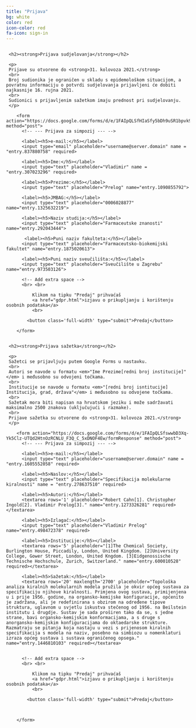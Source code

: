 ```yaml
---
title: "Prijava"
bg: white
color: red
icon-color: red
fa-icon: sign-in
---
```


<div class="row">
  <div class="column" style="float:center">
    
     <h2><strong>Prijava sudjelovanja</strong></h2>

     <p>
     Prijave su otvorene do <strong>31. kolovoza 2021.</strong>  
     <br>
     Broj sudionika je ograničen u skladu s epidemološkom situacijom, a povratnu informaciju o potvrdi sudjelovanja prijavljeni će dobiti najkasnije 16. rujna 2021.
     <br>
     Sudionici s prijavljenim sažetkom imaju prednost pri sudjelovanju.
     </p>

        <form action="https://docs.google.com/forms/d/e/1FAIpQLSfHIaSfy5bDh9uSR1bpvk9fRYNFm5ArXACm_WymdsHmLEcypA/formResponse" method="post">
          <!-- --- Prijava za simpozij --- -->
          
          <label><h5>e-mail:</h5></label>
          <input type="email" placeholder="username@server.domain" name = "entry.837880758" required>
          
          <label><h5>Ime:</h5></label>
          <input type="text" placeholder="Vladimir" name = "entry.307023296" required>
          
          <label><h5>Prezime:</h5></label>
          <input type="text" placeholder="Prelog" name="entry.1090855792">

          <label><h5>JMBAG:</h5></label>
          <input type="text" placeholder="0006028877" name="entry.1325632219">

          <label><h5>Naziv studija:</h5></label>
          <input type="text" placeholder="Farmaceutske znanosti" name="entry.292043444">

           <label><h5>Puni naziv fakulteta:</h5></label>
          <input type="text" placeholder="Farmaceutsko-biokemijski fakultet" name="entry.1875020613">

          <label><h5>Puni naziv sveučilišta:</h5></label>
          <input type="text" placeholder="Sveučilište u Zagrebu" name="entry.973503126">

          <!-- Add extra space -->
          <br> <br> 

              Klikom na tipku "Predaj" prihvaćaš 
              <a href="gdpr.html">izjavu o prikupljanju i korištenju osobnih podataka</a>
              <br>
           
            <button class='full-width' type="submit">Predaj</button>
          
        </form>

  </div>

  
  <div class="column" style="float:center">
    
     <h2><strong>Prijava sažetka</strong></h2>

     <p>
     Sažetci se prijavljuju putem Google Forms u nastavku. 
     <br>
     Autori se navode u formatu <em>"Ime Prezime[redni broj institucije]"</em> i međusobno su odvojeni točkama. 
     <br>
     Institucije se navode u formatu <em>"[redni broj isntitucije] Institucija, grad, država"</em> i međusobno su odvojene točkama. 
     <br>
     Sažetak mora biti napisan na hrvatskom jeziku i može sadržavati maksimalno 2500 znakova (uključujući i razmake).
     <br>
     Prijave sažetka su otvorene do <strong>31. kolovoza 2021.</strong>
     </p>

        <form action="https://docs.google.com/forms/d/e/1FAIpQLSfswwbD3Xq-Yk5Clz-UTQd2HtnOzRCNLU_F3Q_C_5xDNOF4Ew/formResponse" method="post">
          <!-- --- Prijava za simpozij --- -->
          
          <label><h5>e-mail:</h5></label>
          <input type="text" placeholder="username@server.domain" name = "entry.1605552058" required>
          
          <label><h5>Naslov:</h5></label>
          <input type="text" placeholder="Specifikacija molekularne kiralnosti" name = "entry.278637510" required>
          
          <label><h5>Autori:</h5></label>
          <textarea rows='1' placeholder="Robert Cahn[1]. Christopher Ingold[2]. Vladimir Prelog[3]." name="entry.1273326281" required></textarea>

          <label><h5>Izlagač:</h5></label>
          <input type="text" placeholder="Vladimir Prelog" name="entry.498472378" required>

          <label><h5>Institucije:</h5></label>
          <textarea rows='5' placeholder="[1]The Chemical Society, Burlington House, Piccadily, London, United Kingdom. [2]University College, Gower Street, London, United Kngdom. [3]Eidgenossische Technische Hochschule, Zurich, Switzerland." name="entry.600010528" required></textarea>

          <label><h5>Sažetak:</h5></label>
          <textarea rows='20' maxlength='2700' placeholder="Topološka analiza kiralnih molekularnih modela pružila je okvir općeg sustava za specifikaciju njihove kiralnosti. Primjena ovog sustava, primijenjena u i prije 1956. godine, na organsko-kemijske konfiguracije, općenito je zadržana, ali je redefinirana s obzirom na određene tipove struktura, uglavnom u svjetlu iskustva stečenog od 1956. na Beilstein institutu i drugdje. Sustav je sada proširen tako da se, s jedne strane, bavi organsko-kemijskim konformacijama, a s druge s anorgansko-kemijskim konfiguracijama do oktaedarske strukture. Razmatraju se pitanja koja nastaju u vezi s prijenosom kiralnih specifikacija s modela na naziv, posebno na simbiozu u nomenklaturi izraza općeg sustava i sustava ograničenog opsega." name="entry.1446810103" required></textarea>


          <!-- Add extra space -->
          <br> <br> 

              Klikom na tipku "Predaj" prihvaćaš 
              <a href="gdpr.html">izjavu o prikupljanju i korištenju osobnih podataka</a>
              <br>
           
            <button class='full-width' type="submit">Predaj</button>


          
        </form>
  </div>
</div>





